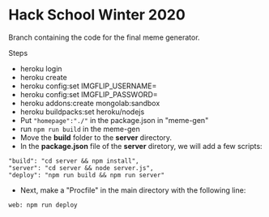 # Hack School Winter 2020
Branch containing the code for the final meme generator.

Steps

- heroku login
- heroku create
- heroku config:set IMGFLIP_USERNAME=<your username>
- heroku config:set IMGFLIP_PASSWORD=<your password>
- heroku addons:create mongolab:sandbox
- heroku buildpacks:set heroku/nodejs
- Put ```"homepage":"./"``` in the package.json in "meme-gen"
- run ```npm run build``` in the meme-gen
- Move the **build** folder to the **server** directory.
- In the **package.json** file of the **server** diretory, we will add a few scripts:
```
"build": "cd server && npm install",
"server": "cd server && node server.js",
"deploy": "npm run build && npm run server"
```
- Next, make a "Procfile" in the main directory with the following line:
```
web: npm run deploy
```